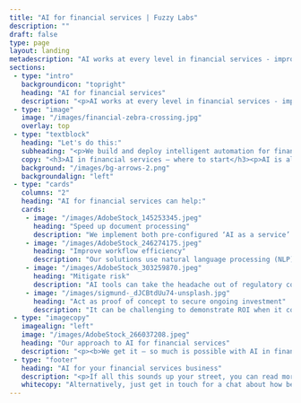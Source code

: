 ```yaml
---
title: "AI for financial services | Fuzzy Labs"
description: ""
draft: false
type: page
layout: landing
metadescription: "AI works at every level in financial services - improving the customer experience, automating processes and managing compliance and risk. For both the front and back office, the right AI tools transform efficiency, and power better decision making. Complex problem or simple process: we’ve got the right AI tools for the job."
sections:
 - type: "intro"
   backgroundicon: "topright"
   heading: "AI for financial services"
   description: "<p>AI works at every level in financial services - improving the customer experience, automating processes and managing compliance and risk. For both the front and back office, the right AI tools transform efficiency, and power better decision making. Complex problem or simple process: we’ve got the right AI tools for the job.</p>"
 - type: "image"
   image: "/images/financial-zebra-crossing.jpg"
   overlay: top
 - type: "textblock"
   heading: "Let's do this:"
   subheading: "<p>We build and deploy intelligent automation for financial services, to transform efficiency in both the front and back office.</p>"
   copy: "<h3>AI in financial services – where to start</h3><p>AI is already doing clever things throughout financial services. From the simplest AI powered chatbot personalising the customer experience, through to complex machine learning algorithms for real-time fraud identification, intelligent automation is already here to stay.</p><p>You don’t have to start big to reap the benefits of deploying AI. Building an operation fit for the future is done from the ground up, automating legacy processes and removing low-value repetitive tasks. This in turn reduces errors, and ultimately powers higher value decision making throughout the decision chain.</p><p>AI tools can review thousands of paper documents in seconds, or analyse text and numerical data across disparate sources. It can help make new connections, identify patterns and make personalised recommendations on a scale simply not possible manually.</p><p>The good news? Fuzzy Labs can recommend the next step on the AI journey for your business, whatever stage you are at.</p>"
   background: "/images/bg-arrows-2.png"
   backgroundalign: "left"
 - type: "cards"
   columns: "2"
   heading: "AI for financial services can help:"
   cards:
    - image: "/images/AdobeStock_145253345.jpeg"
      heading: "Speed up document processing"
      description: "We implement both pre-configured ‘AI as a service’ cloud technologies, and custom built text analysis solutions for faster document processing. Using optical character recognition (OCR), our tools can quickly extract and process data, bypassing slow manual processes."
    - image: "/images/AdobeStock_246274175.jpeg"
      heading: "Improve workflow efficiency"
      description: "Our solutions use natural language processing (NLP) and sentiment analysis to first understand, then categorise documents and inputs. Digitising this process allows much greater scope for automating the correct response, streamlining workflows and reducing overheads."
    - image: "/images/AdobeStock_303259870.jpeg"
      heading: "Mitigate risk"
      description: "AI tools can take the headache out of regulatory compliance. Using a powerful combination of data warehousing and robotic process automation (RPA), our solutions can quickly and accurately connect vast amounts of data from multiple sources. It’s more accurate than humans, with fewer errors – for reduced risk all round."
    - image: "/images/sigmund-_dJCBtdUu74-unsplash.jpg"
      heading: "Act as proof of concept to secure ongoing investment"
      description: "It can be challenging to demonstrate ROI when it comes to investing in AI capability, especially where legacy operating models don’t favour innovation. Fuzzy Labs work in an iterative and agile way. We customise our approach, building low-cost solutions to quickly demonstrate proof of concept, leveraging our technical expertise to lower the barrier to entry for AI innovation in fintech."
 - type: "imagecopy"
   imagealign: "left"
   image: "/images/AdobeStock_266037208.jpeg"
   heading: "Our approach to AI for financial services"
   description: "<p><b>We get it – so much is possible with AI in finance, but changing course can be a long process. Implementing new technologies may also require radical shifts in culture, people, skills and approach, which doesn’t happen overnight.</b></p><p>Our philosophy at Fuzzy Labs is always to keep things as straightforward as possible. We work with you to get clear on where you want to be, then roadmap simple steps on how to put in place the right AI solution and get there, faster, whatever the appetite for innovation.</p><p>From simply testing a quick automation hypothesis, through to implementing a complete end-to-end in house solution, we scale our approach to give you the biggest and best result for your budget.</p><p>There’s no one-size-fits-all solution when it comes to deploying AI, which is why we’ve developed our flexible AI Blueprint framework. It’s a structured process, which allows us to fully understand the opportunities for smarter technologies, and work in partnership with our clients to build a robust business case for progress.</p>"
 - type: "footer"
   heading: "AI for your financial services business"
   description: "<p>If all this sounds up your street, you can read more about how Fuzzy Labs work with financial businesses like yours in our whitepaper, ‘Navigating AI in Financial Services’, where we cover all these areas in much more detail.</p><p><a href='/downloads/navigating-ai-in-financial-services.pdf'>Download our whitepaper</a></p>"
   whitecopy: "Alternatively, just get in touch for a chat about how best to integrate AI into your business. We’d love to help."
---
```

